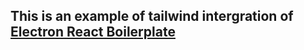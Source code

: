 ## This is an example of tailwind intergration of [Electron React Boilerplate](https://github.com/electron-react-boilerplate/electron-react-boilerplate)
